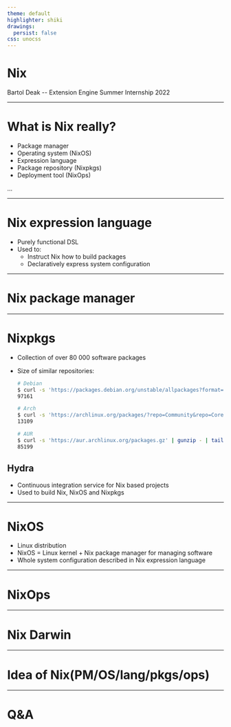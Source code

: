 ```yaml
---
theme: default
highlighter: shiki
drawings:
  persist: false
css: unocss
---
```


# Nix

Bartol Deak -- Extension Engine Summer Internship 2022

<!--
Pozdrav svima,
-->

---

# What is Nix really?

- Package manager
- Operating system (NixOS)
- Expression language
- Package repository (Nixpkgs)
- Deployment tool (NixOps)

...

<!--

-->

---

# Nix expression language

- Purely functional DSL
- Used to:
  - Instruct Nix how to build packages
  - Declaratively express system configuration

---

# Nix package manager

<!--
- 2003
-->

---

# Nixpkgs

- Collection of over 80 000 software packages
- Size of similar repositories:

  ```sh
  # Debian
  $ curl -s 'https://packages.debian.org/unstable/allpackages?format=txt.gz' | gunzip - | tail -n+7 | cut -d' ' -f1 | uniq | grep -vE -- '-(dev|doc|data|dbg(sym)?)$' | wc -l
  97161

  # Arch
  $ curl -s 'https://archlinux.org/packages/?repo=Community&repo=Core&repo=Extra&repo=Multilib' | grep -Eom1 '[0-9]+ matching packages found.' | cut -d' ' -f1
  13109

  # AUR
  $ curl -s 'https://aur.archlinux.org/packages.gz' | gunzip - | tail -n+2 | wc -l
  85199
  ```

## Hydra

- Continuous integration service for Nix based projects
- Used to build Nix, NixOS and Nixpkgs

---

# NixOS

- Linux distribution
- NixOS = Linux kernel + Nix package manager for managing software
- Whole system configuration described in Nix expression language

---

# NixOps

---

# Nix Darwin

---

# Idea of Nix(PM/OS/lang/pkgs/ops)

---

# Q&A
